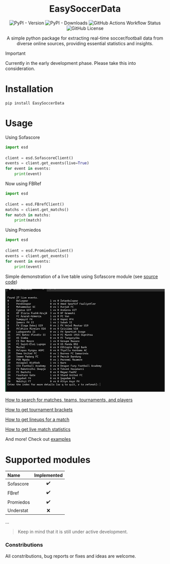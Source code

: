 <h1 align="center">EasySoccerData</h1>

<p align="center">
<img alt="PyPI - Version" src="https://img.shields.io/pypi/v/EasySoccerData?color=00329e">
<img alt="PyPI - Downloads" src="https://img.shields.io/pypi/dm/EasySoccerData?color=009903">
<img alt="GitHub Actions Workflow Status" src="https://img.shields.io/github/actions/workflow/status/manucabral/easysoccerdata/pylint.yml">
<img alt="GitHub License" src="https://img.shields.io/github/license/manucabral/easysoccerdata">
</p>

<p align="center">
A simple python package for extracting real-time soccer/football data from diverse online sources, providing essential statistics and insights.
</p>


> [!IMPORTANT]  
> Currently in the early development phase. Please take this into consideration.

# Installation
```
pip install EasySoccerData
```

# Usage

Using Sofascore
```py
import esd

client = esd.SofascoreClient()
events = client.get_events(live=True)
for event in events:
    print(event)
```

Now using FBRef
```py
import esd

client = esd.FBrefClient()
matchs = client.get_matchs()
for match in matchs:
    print(match)
```

Using Promiedos
```py
import esd

client = esd.PromiedosClient()
events = client.get_events()
for event in events:
    print(event)
```

Simple demonstration of a live table using Sofascore module (see [source code](https://github.com/manucabral/EasySoccerData/blob/main/examples/live_table.py))
<p align="center">
<img src="https://github.com/manucabral/EasySoccerData/blob/main/assets/sofascore-live-table.gif" width="550" title="LiveTableUsingSofascore">
</p>

[How to search for matches, teams, tournaments, and players](https://github.com/manucabral/EasySoccerData/blob/main/examples/search_matchs.py)

[How to get tournament brackets](https://github.com/manucabral/EasySoccerData/blob/main/examples/tournament_bracket.py)

[How to get lineups for a match](https://github.com/manucabral/EasySoccerData/blob/main/examples/match_lineups.py)

[How to get live match statistics](https://github.com/manucabral/EasySoccerData/blob/main/examples/get_live_matchs.py)


And more! Check out [examples](https://github.com/manucabral/EasySoccerData/tree/main/examples)

# Supported modules

| Name | Implemented |
| :---  | :---: |
| Sofascore   | ✔️ |
| FBref    | ✔️ |
| Promiedos    | ✔️ |
| Understat | ❌ |
...
> Keep in mind that it is still under active development.

### Constributions
All constributions, bug reports or fixes and ideas are welcome.
